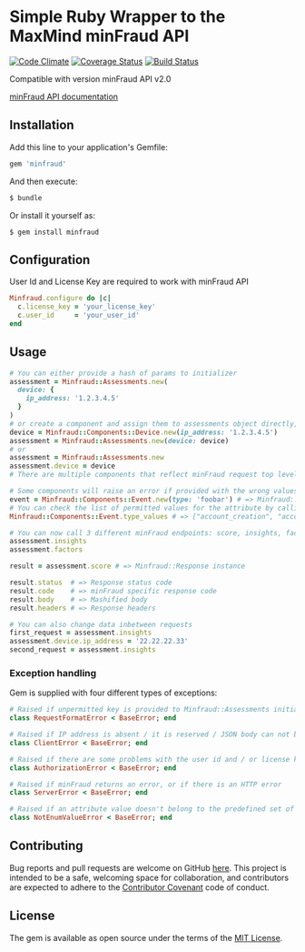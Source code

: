 # Simple Ruby Wrapper to the MaxMind minFraud API

[![Code Climate](https://codeclimate.com/github/kushniryb/minfraud-api-v2/badges/gpa.svg)](https://codeclimate.com/github/kushniryb/minfraud-api-v2)
[![Coverage Status](https://coveralls.io/repos/github/kushniryb/minfraud-api-v2/badge.svg?branch=master)](https://coveralls.io/github/kushniryb/minfraud-api-v2?branch=master)
[![Build Status](https://travis-ci.org/kushniryb/minfraud-api-v2.svg?branch=master)](https://travis-ci.org/kushniryb/minfraud-api-v2)

Compatible with version minFraud API v2.0

[minFraud API documentation](http://dev.maxmind.com/minfraud/)

## Installation

Add this line to your application's Gemfile:

```ruby
gem 'minfraud'
```

And then execute:

```ruby
$ bundle
```

Or install it yourself as:
```
$ gem install minfraud
```

## Configuration

User Id and License Key are required to work with minFraud API

```ruby
Minfraud.configure do |c|
  c.license_key = 'your_license_key'
  c.user_id     = 'your_user_id'
end
```

## Usage
```ruby
# You can either provide a hash of params to initializer
assessment = Minfraud::Assessments.new(
  device: {
    ip_address: '1.2.3.4.5'
  }
)
# or create a component and assign them to assessments object directly, e.g
device = Minfraud::Components::Device.new(ip_address: '1.2.3.4.5')
assessment = Minfraud::Assessments.new(device: device)
# or
assessment = Minfraud::Assessments.new
assessment.device = device
# There are multiple components that reflect minFraud request top level keys

# Some components will raise an error if provided with the wrong values for attributes, e.g
event = Minfraud::Components::Event.new(type: 'foobar') # => Minfraud::NotEnumValueError
# You can check the list of permitted values for the attribute by calling a class method
Minfraud::Components::Event.type_values # => ["account_creation", "account_login", ....]

# You can now call 3 different minFraud endpoints: score, insights, factors
assessment.insights
assessment.factors

result = assessment.score # => Minfraud::Response instance

result.status  # => Response status code
result.code    # => minFraud specific response code
result.body    # => Mashified body
result.headers # => Response headers

# You can also change data inbetween requests
first_request = assessment.insights
assessment.device.ip_address = '22.22.22.33'
second_request = assessment.insights
```

### Exception handling

Gem is supplied with four different types of exceptions:
```ruby
# Raised if unpermitted key is provided to Minfraud::Assessments initializer
class RequestFormatError < BaseError; end

# Raised if IP address is absent / it is reserved / JSON body can not be decoded
class ClientError < BaseError; end

# Raised if there are some problems with the user id and / or license key
class AuthorizationError < BaseError; end

# Raised if minFraud returns an error, or if there is an HTTP error
class ServerError < BaseError; end

# Raised if an attribute value doesn't belong to the predefined set of values
class NotEnumValueError < BaseError; end
```

## Contributing

Bug reports and pull requests are welcome on GitHub [here](https://github.com/kushniryb/minfraud-api-v2). This project is intended to be a safe, welcoming space for collaboration, and contributors are expected to adhere to the [Contributor Covenant](http://contributor-covenant.org) code of conduct.


## License

The gem is available as open source under the terms of the [MIT License](http://opensource.org/licenses/MIT).

